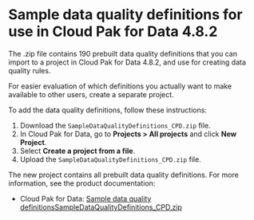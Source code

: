 # Sample data quality definitions for use in Cloud Pak for Data 4.8.2

The .zip file contains 190 prebuilt data quality definitions that you can import to a project in Cloud Pak for Data 4.8.2, and use for creating data quality rules.

For easier evaluation of which definitions you actually want to make available to other users, create a separate project.

To add the data quality definitions, follow these instructions:

1. Download the `SampleDataQualityDefinitions_CPD.zip` file.
1. In Cloud Pak for Data, go to **Projects > All projects** and click **New Project**.
1. Select **Create a project from a file**.
1. Upload the `SampleDataQualityDefinitions_CPD.zip` file.

The new project contains all prebuilt data quality definitions. For more information, see the product documentation:

- Cloud Pak for Data: [Sample data quality definitions](https://www.ibm.com/docs/SSQNUZ_4.8.x/wsj/quality/dq-definition-samples.html)[SampleDataQualityDefinitions_CPD.zip](https://github.com/IBM/knowledge-catalog-samples/files/13917392/SampleDataQualityDefinitions_CPD.zip)
